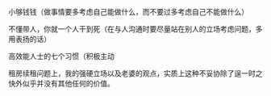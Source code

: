 小够钱钱（做事情要多考虑自己能做什么，而不要过多考虑自己不能做什么）

不懂带人，你就一个人干到死（在与人沟通时要尽量站在别人的立场考虑问题，多用表扬的话）

高效能人士的七个习惯（积极主动

租房续租问题上，我的强硬立场以及老婆的观点，实质上这种不妥协除了逞一时之快外似乎并没有其他任何的价值。

